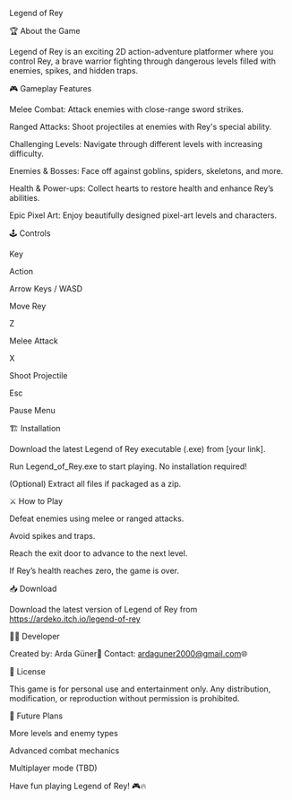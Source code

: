 Legend of Rey

🏆 About the Game

Legend of Rey is an exciting 2D action-adventure platformer where you control Rey, a brave warrior fighting through dangerous levels filled with enemies, spikes, and hidden traps.

🎮 Gameplay Features

Melee Combat: Attack enemies with close-range sword strikes.

Ranged Attacks: Shoot projectiles at enemies with Rey's special ability.

Challenging Levels: Navigate through different levels with increasing difficulty.

Enemies & Bosses: Face off against goblins, spiders, skeletons, and more.

Health & Power-ups: Collect hearts to restore health and enhance Rey’s abilities.

Epic Pixel Art: Enjoy beautifully designed pixel-art levels and characters.

🕹️ Controls

Key

Action

Arrow Keys / WASD

Move Rey

Z

Melee Attack

X

Shoot Projectile

Esc

Pause Menu

🏗️ Installation

Download the latest Legend of Rey executable (.exe) from [your link].

Run Legend_of_Rey.exe to start playing. No installation required!

(Optional) Extract all files if packaged as a zip.

⚔️ How to Play

Defeat enemies using melee or ranged attacks.

Avoid spikes and traps.

Reach the exit door to advance to the next level.

If Rey’s health reaches zero, the game is over.

📥 Download

Download the latest version of Legend of Rey from https://ardeko.itch.io/legend-of-rey

👨‍💻 Developer

Created by: Arda Güner📧 Contact: ardaguner2000@gmail.com🌐 

📜 License

This game is for personal use and entertainment only. Any distribution, modification, or reproduction without permission is prohibited.

🚀 Future Plans

More levels and enemy types

Advanced combat mechanics

Multiplayer mode (TBD)

Have fun playing Legend of Rey! 🎮🔥
